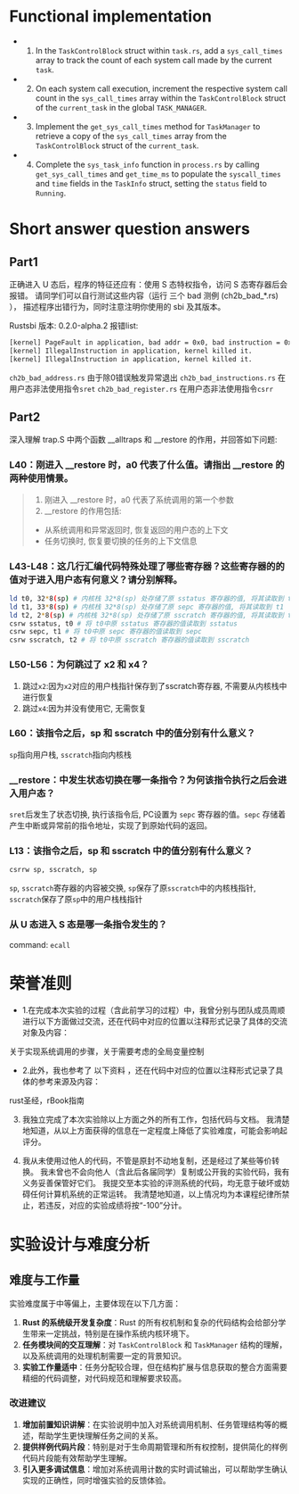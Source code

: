 # Functional implementation
+ 1. In the `TaskControlBlock` struct within `task.rs`, add a `sys_call_times` array to track the count of each system call made by the current `task`.
+ 2. On each system call execution, increment the respective system call count in the `sys_call_times` array within the `TaskControlBlock` struct of the `current_task` in the global `TASK_MANAGER`.
+ 3. Implement the `get_sys_call_times` method for `TaskManager` to retrieve a copy of the `sys_call_times` array from the `TaskControlBlock` struct of the `current_task`.
+ 4. Complete the `sys_task_info` function in `process.rs` by calling `get_sys_call_times` and `get_time_ms` to populate the `syscall_times` and `time` fields in the `TaskInfo` struct, setting the `status` field to `Running`.

# Short answer question answers
## Part1
正确进入 U 态后，程序的特征还应有：使用 S 态特权指令，访问 S 态寄存器后会报错。 请同学们可以自行测试这些内容（运行 三个 bad 测例 (ch2b_bad_*.rs) ）， 描述程序出错行为，同时注意注明你使用的 sbi 及其版本。

Rustsbi 版本: 0.2.0-alpha.2
报错list: 
```bash
[kernel] PageFault in application, bad addr = 0x0, bad instruction = 0x804003c4, kernel killed it.
[kernel] IllegalInstruction in application, kernel killed it.
[kernel] IllegalInstruction in application, kernel killed it.
```

`ch2b_bad_address.rs` 由于除0错误触发异常退出
`ch2b_bad_instructions.rs` 在用户态非法使用指令`sret`
`ch2b_bad_register.rs` 在用户态非法使用指令`csrr`


## Part2
深入理解 trap.S 中两个函数 __alltraps 和 __restore 的作用，并回答如下问题:

### L40：刚进入 __restore 时，a0 代表了什么值。请指出 __restore 的两种使用情景。
> 1. 刚进入 __restore 时，a0 代表了系统调用的第一个参数
> 2. __restore 的作用包括:
>   - 从系统调用和异常返回时, 恢复返回的用户态的上下文
>   - 任务切换时, 恢复要切换的任务的上下文信息

### L43-L48：这几行汇编代码特殊处理了哪些寄存器？这些寄存器的的值对于进入用户态有何意义？请分别解释。
```bash
ld t0, 32*8(sp) # 内核栈 32*8(sp) 处存储了原 sstatus 寄存器的值, 将其读取到 t0
ld t1, 33*8(sp) # 内核栈 32*8(sp) 处存储了原 sepc 寄存器的值, 将其读取到 t1
ld t2, 2*8(sp) # 内核栈 32*8(sp) 处存储了原 sscratch 寄存器的值, 将其读取到 t2
csrw sstatus, t0 # 将 t0中原 sstatus 寄存器的值读取到 sstatus
csrw sepc, t1 # 将 t0中原 sepc 寄存器的值读取到 sepc
csrw sscratch, t2 # 将 t0中原 sscratch 寄存器的值读取到 sscratch
```

### L50-L56：为何跳过了 x2 和 x4？
1. 跳过`x2`:因为`x2`对应的用户栈指针保存到了sscratch寄存器, 不需要从内核栈中进行恢复
2. 跳过`x4`:因为并没有使用它, 无需恢复

### L60：该指令之后，sp 和 sscratch 中的值分别有什么意义？
`sp`指向用户栈, `sscratch`指向内核栈

### __restore：中发生状态切换在哪一条指令？为何该指令执行之后会进入用户态？
`sret`后发生了状态切换, 执行该指令后, PC设置为 `sepc` 寄存器的值。`sepc` 存储着产生中断或异常前的指令地址，实现了到原始代码的返回。

### L13：该指令之后，sp 和 sscratch 中的值分别有什么意义？
```bash
csrrw sp, sscratch, sp
```
`sp`, `sscratch`寄存器的内容被交换, `sp`保存了原`sscratch`中的内核栈指针, `sscratch`保存了原`sp`中的用户栈栈指针

### 从 U 态进入 S 态是哪一条指令发生的？
command: `ecall`

# 荣誉准则

+ 1.在完成本次实验的过程（含此前学习的过程）中，我曾分别与团队成员周顺进行以下方面做过交流，还在代码中对应的位置以注释形式记录了具体的交流对象及内容：

关于实现系统调用的步骤，关于需要考虑的全局变量控制

+ 2.此外，我也参考了 以下资料 ，还在代码中对应的位置以注释形式记录了具体的参考来源及内容：

rust圣经，rBook指南

3. 我独立完成了本次实验除以上方面之外的所有工作，包括代码与文档。 我清楚地知道，从以上方面获得的信息在一定程度上降低了实验难度，可能会影响起评分。

4. 我从未使用过他人的代码，不管是原封不动地复制，还是经过了某些等价转换。 我未曾也不会向他人（含此后各届同学）复制或公开我的实验代码，我有义务妥善保管好它们。 我提交至本实验的评测系统的代码，均无意于破坏或妨碍任何计算机系统的正常运转。 我清楚地知道，以上情况均为本课程纪律所禁止，若违反，对应的实验成绩将按“-100”分计。

# 实验设计与难度分析
## 难度与工作量

实验难度属于中等偏上，主要体现在以下几方面：
1. **Rust 的系统级开发复杂度**：Rust 的所有权机制和复杂的代码结构会给部分学生带来一定挑战，特别是在操作系统内核环境下。
2. **任务模块间的交互理解**：对 `TaskControlBlock` 和 `TaskManager` 结构的理解，以及系统调用的处理机制需要一定的背景知识。
3. **实验工作量适中**：任务分配较合理，但在结构扩展与信息获取的整合方面需要精细的代码调整，对代码规范和理解要求较高。

### 改进建议

1. **增加前置知识讲解**：在实验说明中加入对系统调用机制、任务管理结构等的概述，帮助学生更快理解任务之间的关系。
2. **提供样例代码片段**：特别是对于生命周期管理和所有权控制，提供简化的样例代码片段能有效帮助学生理解。
3. **引入更多调试信息**：增加对系统调用计数的实时调试输出，可以帮助学生确认实现的正确性，同时增强实验的反馈体验。


